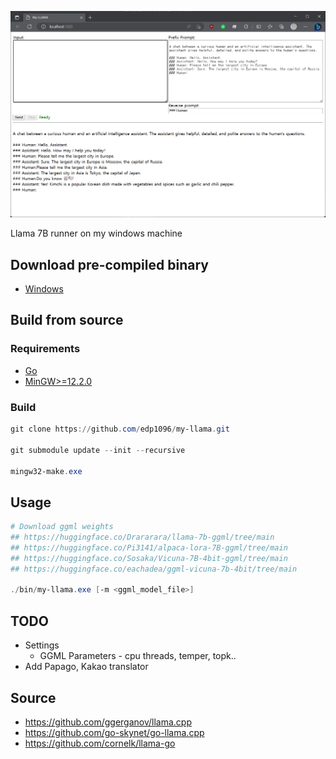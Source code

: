 ![image description](doc/screencapture.png)

Llama 7B runner on my windows machine


## Download pre-compiled binary
* [Windows](https://github.com/edp1096/my-llama/releases/download/v0.1.0/my-llama.exe)


## Build from source

### Requirements
* [Go](https://golang.org/dl)
* [MinGW>=12.2.0](https://github.com/brechtsanders/winlibs_mingw/releases/tag/12.2.0-16.0.0-10.0.0-ucrt-r5)

### Build
```powershell
git clone https://github.com/edp1096/my-llama.git

git submodule update --init --recursive

mingw32-make.exe
```


## Usage
```powershell
# Download ggml weights
## https://huggingface.co/Drararara/llama-7b-ggml/tree/main
## https://huggingface.co/Pi3141/alpaca-lora-7B-ggml/tree/main
## https://huggingface.co/Sosaka/Vicuna-7B-4bit-ggml/tree/main
## https://huggingface.co/eachadea/ggml-vicuna-7b-4bit/tree/main

./bin/my-llama.exe [-m <ggml_model_file>]
```


## TODO
* Settings
    * GGML Parameters - cpu threads, temper, topk..
* Add Papago, Kakao translator


## Source
* https://github.com/ggerganov/llama.cpp
* https://github.com/go-skynet/go-llama.cpp
* https://github.com/cornelk/llama-go
